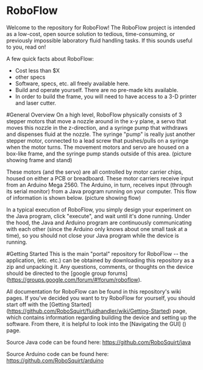 RoboFlow
============

Welcome to the repository for RoboFlow! The RoboFlow project is intended as a low-cost, open source solution to tedious, time-consuming, or previously impossible laboratory fluid handling tasks. If this sounds useful to you, read on!

A few quick facts about RoboFlow:
- Cost less than $X
- other specs
- Software, specs, etc. all freely available here.
- Build and operate yourself. There are no pre-made kits available.
- In order to build the frame, you will need to have access to a 3-D printer and laser cutter.

#General Overview
On a high level, RoboFlow physically consists of 3 stepper motors that move a nozzle around in the x-y plane, a servo that moves this nozzle in the z-direction, and a syringe pump that withdraws and dispenses fluid at the nozzle. The syringe "pump" is really just another stepper motor, connected to a lead screw that pushes/pulls on a syringe when the motor turns. The movement motors and servo are housed on a box-like frame, and the syringe pump stands outside of this area. (picture showing frame and stand)

These motors (and the servo) are all controlled by motor carrier chips, housed on either a PCB or breadboard. These motor carriers receive input from an Arduino Mega 2560. The Arduino, in turn, receives input (through its serial monitor) from a Java program running on your computer. This flow of information is shown below. (picture showing flow)

In a typical execution of RoboFlow, you simply design your experiment on the Java program, click "execute", and wait until it's done running. Under the hood, the Java and Arduino program are continuously communicating with each other (since the Arduino only knows about one small task at a time), so you should not close your Java program while the device is running.

#Getting Started
This is the main "portal" repository for RoboFlow -- the application, (etc. etc.) can be obtained by downloading this repository as a zip and unpacking it. Any questions, comments, or thoughts on the device should be directed to the [google group forums] (https://groups.google.com/forum/#!forum/roboflow).

All documentation for RoboFlow can be found in this repository's wiki pages. If you've decided you want to try RoboFlow for yourself, you should start off with the [Getting Started] (https://github.com/RoboSquirt/fluidhandler/wiki/Getting-Started) page, which contains information regarding building the device and setting up the software. From there, it is helpful to look into the [Navigating the GUI] () page.


Source Java code can be found here: https://github.com/RoboSquirt/java

Source Arduino code can be found here: https://github.com/RoboSquirt/arduino
